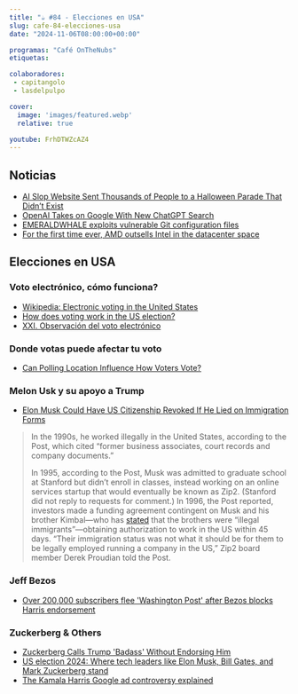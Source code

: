 ```yaml
---
title: "☕️ #84 - Elecciones en USA"
slug: cafe-84-elecciones-usa
date: "2024-11-06T08:00:00+00:00"

programas: "Café OnTheNubs"
etiquetas:

colaboradores:
 - capitangolo
 - lasdelpulpo

cover:
  image: 'images/featured.webp'
  relative: true

youtube: FrhDTWZcAZ4
---
```


## Noticias

- [AI Slop Website Sent Thousands of People to a Halloween Parade That Didn’t Exist](https://gizmodo.com/ai-slop-website-sent-thousands-of-people-to-a-halloween-parade-that-didnt-exist-2000519496)
- [OpenAI Takes on Google With New ChatGPT Search](https://gizmodo.com/openai-takes-on-google-with-new-chatgpt-search-2000519078)
- [EMERALDWHALE exploits vulnerable Git configuration files](https://www.developer-tech.com/news/emeraldwhale-exploits-vulnerable-git-configuration-files/)
- [For the first time ever, AMD outsells Intel in the datacenter space](https://www.tomshardware.com/pc-components/cpus/for-the-first-time-ever-amd-outsells-intel-in-the-datacenter-space)

## Elecciones en USA

### Voto electrónico, cómo funciona?

- [Wikipedia: Electronic voting in the United States](https://en.wikipedia.org/wiki/Electronic_voting_in_the_United_States)
- [How does voting work in the US election?](https://www.aljazeera.com/news/2024/11/4/how-does-voting-work-in-the-us-election)
- [XXI. Observación del voto electrónico](https://www.exteriores.gob.es/es/PoliticaExterior/Documents/la%20observaci%C3%B3n%20del%20voto%20electr%C3%B3nico.pdf)

### Donde votas puede afectar tu voto

- [Can Polling Location Influence How Voters Vote?](https://www.gsb.stanford.edu/insights/can-polling-location-influence-how-voters-vote)

### Melon Usk y su apoyo a Trump

- [Elon Musk Could Have US Citizenship Revoked If He Lied on Immigration Forms](https://www.wired.com/story/elon-musk-citizenship-revoked-denaturalized/)

> In the 1990s, he worked illegally in the United States, according to the Post, which cited “former business associates, court records and company documents.”
>
> In 1995, according to the Post, Musk was admitted to graduate school at Stanford but didn’t enroll in classes, instead working on an online services startup that would eventually be known as Zip2. (Stanford did not reply to requests for comment.) In 1996, the Post reported, investors made a funding agreement contingent on Musk and his brother Kimbal—who has [stated](https://www.lexisnexis.com/community/insights/legal/immigration/b/outsidenews/posts/did-elon-musk-violate-u-s-immigration-laws?srsltid=AfmBOopn3rtWoTvQwnIqL1Lasykyq_gtqjhhDFvCTZVGpKO1ljghTd1l) that the brothers were “illegal immigrants”—obtaining authorization to work in the US within 45 days. “Their immigration status was not what it should be for them to be legally employed running a company in the US,” Zip2 board member Derek Proudian told the Post.

### Jeff Bezos

- [Over 200,000 subscribers flee 'Washington Post' after Bezos blocks Harris endorsement](https://www.npr.org/2024/10/28/nx-s1-5168416/washington-post-bezos-endorsement-president-cancellations-resignations)

### Zuckerberg & Others

- [Zuckerberg Calls Trump 'Badass' Without Endorsing Him](https://www.youtube.com/watch?v=bE7SyQWf4_U)
- [US election 2024: Where tech leaders like Elon Musk, Bill Gates, and Mark Zuckerberg stand](https://indianexpress.com/article/technology/tech-news-technology/tech-industry-leaders-support-2024-us-presidential-elections-9654307/)
- [The Kamala Harris Google ad controversy explained](https://www.fastcompany.com/91173357/kamala-harris-ad-controversy-explained)

